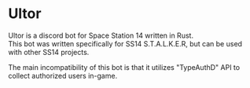 # Ultor

Ultor is a discord bot for Space Station 14 written in Rust.  
This bot was written specifically for SS14 S.T.A.L.K.E.R, but can be used with other SS14 projects.  

The main incompatibility of this bot is that it utilizes "TypeAuthD" API to collect authorized users in-game.  